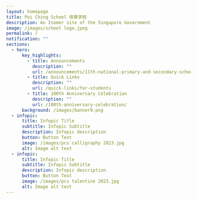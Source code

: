 ```yaml
---
layout: homepage
title: Poi Ching School 培青学校
description: An Isomer site of the Singapore Government
image: /images/school logo.jpeg
permalink: /
notification: ""
sections:
  - hero:
      key_highlights:
        - title: Announcements
          description: ""
          url: /announcements/11th-national-primary-and-secondary-schools-chinese-calligraphy-competition/
        - title: Quick Links
          description: ""
          url: /quick-links/for-students
        - title: 100th Anniversary Celebration
          description: ""
          url: /100th-anniversary-celebration/
      background: /images/banner9.png
  - infopic:
      title: Infopic Title
      subtitle: Infopic Subtitle
      description: Infopic description
      button: Button Text
      image: /images/pcs calligraphy 2023.jpg
      alt: Image alt text
  - infopic:
      title: Infopic Title
      subtitle: Infopic Subtitle
      description: Infopic description
      button: Button Text
      image: /images/pcs talentine 2023.jpg
      alt: Image alt text
---
```

